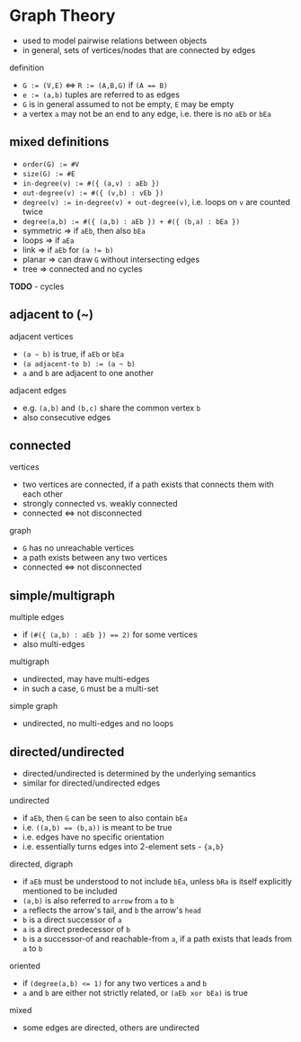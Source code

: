 
<!-- ======================================================================= -->
# Graph Theory

* used to model pairwise relations between objects
* in general, sets of vertices/nodes that are connected by edges

definition

* `G := (V,E)` <=> `R := (A,B,G)` if `(A == B)`
* `e := (a,b)` tuples are referred to as edges
* `G` is in general assumed to not be empty, `E` may be empty
* a vertex `a` may not be an end to any edge, i.e. there is no `aEb` or `bEa`

<!-- ======================================================================= -->
## mixed definitions

* `order(G) := #V`
* `size(G) := #E`
* `in-degree(v) := #({ (a,v) : aEb })`
* `out-degree(v) := #({ (v,b) : vEb })`
* `degree(v) := in-degree(v) + out-degree(v)`,
  i.e. loops on `v` are counted twice
* `degree(a,b) := #({ (a,b) : aEb }) + #({ (b,a) : bEa })`
* symmetric => if `aEb`, then also `bEa`
* loops => if `aEa`
* link => if `aEb` for `(a != b)`
* planar => can draw `G` without intersecting edges
* tree => connected and no cycles

**TODO** - cycles

<!-- ======================================================================= -->
## adjacent to (~)

adjacent vertices

* `(a ~ b)` is true, if `aEb` or `bEa`
* `(a adjacent-to b) := (a ~ b)`
* `a` and `b` are adjacent to one another

adjacent edges

* e.g. `(a,b)` and `(b,c)` share the common vertex `b`
* also consecutive edges

<!-- ======================================================================= -->
## connected

vertices

* two vertices are connected, if
  a path exists that connects them with each other
* strongly connected vs. weakly connected
* connected <=> not disconnected

graph

* `G` has no unreachable vertices
* a path exists between any two vertices
* connected <=> not disconnected

<!-- ======================================================================= -->
## simple/multigraph

multiple edges

* if `(#({ (a,b) : aEb }) == 2)` for some vertices
* also multi-edges

multigraph

* undirected, may have multi-edges
* in such a case, `G` must be a multi-set

simple graph

* undirected, no multi-edges and no loops

<!-- ======================================================================= -->
## directed/undirected

* directed/undirected is determined by the underlying semantics
* similar for directed/undirected edges

undirected

* if `aEb`, then `G` can be seen to also contain `bEa`
* i.e. `((a,b) == (b,a))` is meant to be true
* i.e. edges have no specific orientation
* i.e. essentially turns edges into 2-element sets - `{a,b}`

directed, digraph

* if `aEb` must be understood to not include `bEa`,
  unless `bRa` is itself explicitly mentioned to be included
* `(a,b)` is also referred to `arrow` from `a` to `b`
* `a` reflects the arrow's tail, and `b` the arrow's `head`
* `b` is a direct successor of `a`
* `a` is a direct predecessor of `b`
* `b` is a successor-of and reachable-from `a`,
  if a path exists that leads from `a` to `b`

oriented

* if `(degree(a,b) <= 1)` for any two vertices `a` and `b`
* `a` and `b` are either not strictly related, or `(aEb xor bEa)` is true

mixed

* some edges are directed, others are undirected
